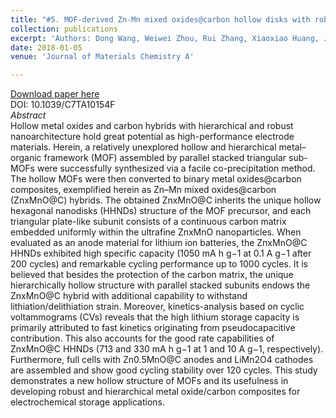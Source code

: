 ```yaml
---
title: "#5. MOF-derived Zn-Mn mixed oxides@carbon hollow disks with robust hierarchical structure for high-performance lithium-ion batteries"
collection: publications
excerpt: 'Authors: Dong Wang, Weiwei Zhou, Rui Zhang, Xiaoxiao Huang, Jinjue Zeng, Yanfang Mao, Chunyan Ding, **Jian Zhang**, Jinping Liu, Guangwu Wen'
date: 2018-01-05
venue: 'Journal of Materials Chemistry A'

---
```



[Download paper here](https://doi.org/10.1039/C7TA10154F)     
DOI: 10.1039/C7TA10154F       
*Abstract*      
Hollow metal oxides and carbon hybrids with hierarchical and robust nanoarchitecture hold great potential as high-performance electrode materials. Herein, a relatively unexplored hollow and hierarchical metal–organic framework (MOF) assembled by parallel stacked triangular sub-MOFs were successfully synthesized via a facile co-precipitation method. The hollow MOFs were then converted to binary metal oxides@carbon composites, exemplified herein as Zn–Mn mixed oxides@carbon (ZnxMnO@C) hybrids. The obtained ZnxMnO@C inherits the unique hollow hexagonal nanodisks (HHNDs) structure of the MOF precursor, and each triangular plate-like subunit consists of a continuous carbon matrix embedded uniformly within the ultrafine ZnxMnO nanoparticles. When evaluated as an anode material for lithium ion batteries, the ZnxMnO@C HHNDs exhibited high specific capacity (1050 mA h g−1 at 0.1 A g−1 after 200 cycles) and remarkable cycling performance up to 1000 cycles. It is believed that besides the protection of the carbon matrix, the unique hierarchically hollow structure with parallel stacked subunits endows the ZnxMnO@C hybrid with additional capability to withstand lithiation/delithiation strain. Moreover, kinetics-analysis based on cyclic voltammograms (CVs) reveals that the high lithium storage capacity is primarily attributed to fast kinetics originating from pseudocapacitive contribution. This also accounts for the good rate capabilities of ZnxMnO@C HHNDs (713 and 330 mA h g−1 at 1 and 10 A g−1, respectively). Furthermore, full cells with Zn0.5MnO@C anodes and LiMn2O4 cathodes are assembled and show good cycling stability over 120 cycles. This study demonstrates a new hollow structure of MOFs and its usefulness in developing robust and hierarchical metal oxide/carbon composites for electrochemical storage applications.

